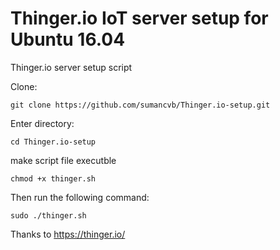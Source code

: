 # Thinger.io IoT server setup for Ubuntu 16.04
Thinger.io server setup script

Clone:

    git clone https://github.com/sumancvb/Thinger.io-setup.git

Enter directory:
    
    cd Thinger.io-setup

make script file executble 
    
    chmod +x thinger.sh
    
Then run the following command:
    
    sudo ./thinger.sh

Thanks to https://thinger.io/
